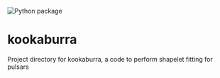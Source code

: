 ![Python package](https://github.com/GregoryAshton/kookaburra/workflows/Python%20package/badge.svg)

# kookaburra

Project directory for kookaburra, a code to perform shapelet fitting for pulsars
